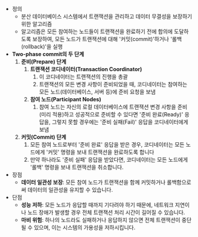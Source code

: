 - 정의
    - 분산 데이터베이스 시스템에서 트랜잭션을 관리하고 데이터 무결성을 보장하기 위한 알고리즘
    - 알고리즘은 모든 참여하는 노드들이 트랜잭션을 완료하기 전에 합의에 도달하도록 보장하여, 모든 노드가 트랜잭션에 대해 '커밋(commit)'하거나 '롤백(rollback)'을 실행
- **Two-phase commit의 두 단계**
    1. **준비(Prepare) 단계**
        1. **트랜잭션 코디네이터(Transaction Coordinator)**
            1. 이 코디네이터는 트랜잭션의 진행을 총괄
            2. 트랜잭션의 모든 변경 사항이 준비되었을 때, 코디네이터는 참여하는 모든 노드(데이터베이스, 서버 등)에 준비 요청을 보냄
        2. **참여 노드(Participant Nodes)**
            1. 참여 노드는 자신의 로컬 데이터베이스에 트랜잭션 변경 사항을 준비(미리 적용)하고 성공적으로 준비할 수 있다면 '준비 완료(Ready)' 응답을, 그렇지 못할 경우에는 '준비 실패(Fail)' 응답을 코디네이터에게 보냄
    2. **커밋(Commit) 단계**
        1. 모든 참여 노드로부터 '준비 완료' 응답을 받은 경우, 코디네이터는 모든 노드에게 '커밋' 명령을 보내 트랜잭션을 완료하도록 합니다
        2. 만약 하나라도 '준비 실패' 응답을 받았다면, 코디네이터는 모든 노드에게 '롤백' 명령을 보내 트랜잭션을 취소합니다.
- 장점
    - **데이터 일관성 보장**: 모든 참여 노드가 트랜잭션을 함께 커밋하거나 롤백함으로써 데이터의 일관성을 유지할 수 있습니다.
- 단점
    - **성능 저하**: 모든 노드가 응답할 때까지 기다려야 하기 때문에, 네트워크 지연이나 노드 장애가 발생할 경우 전체 트랜잭션 처리 시간이 길어질 수 있습니다.
    - **마비 위험**: 하나의 노드라도 실패하거나 응답하지 않으면 전체 트랜잭션이 중단될 수 있으며, 이는 시스템의 가용성을 저하시킵니다.